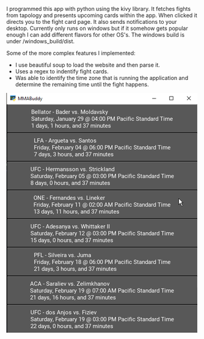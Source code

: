 I programmed this app with python using the kivy library. It fetches fights from tapology and presents upcoming cards within the app. When clicked it directs you to the fight card page. It also sends notifications to your desktop. Currently only runs on windows but if it somehow gets popular enough I can add different flavors for other OS's. The windows build is under /windows_build/dist. 

Some of the more complex features I implemented:
* I use beautiful soup to load the website and then parse it.
* Uses a regex to indentify fight cards.
* Was able to identify the time zone that is running the application and determine the remaining time until the fight happens.

![Demo image](/images/demo.png)
